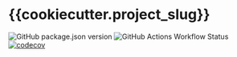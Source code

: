 # {{cookiecutter.project_slug}}

![GitHub package.json version](https://img.shields.io/github/package-json/v/DCC-BS/{{cookiecutter.project_slug}})
![GitHub Actions Workflow Status](https://img.shields.io/github/actions/workflow/status/DCC-BS/{{cookiecutter.project_slug}}/ci.yml)
[![codecov](https://codecov.io/gh/DCC-BS/{{cookiecutter.project_slug}}/graph/badge.svg)](https://codecov.io/gh/DCC-BS/{{cookiecutter.project_slug}})

